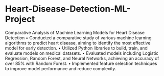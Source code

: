 # Heart-Disease-Detection-ML-Project
Comparative Analysis of Machine Learning Models for Heart Disease Detection 
• Conducted a comparative study of various machine learning algorithms to predict heart disease, 
aiming to identify the most effective model for early detection. 
• Utilized Python libraries to build, train, and evaluate models on medical datasets. 
• Evaluated models including Logistic Regression, Random Forest, and Neural Networks, achieving an 
accuracy of over 85% with Random Forest. 
• Implemented feature selection techniques to improve model performance and reduce complexity. 
